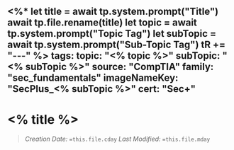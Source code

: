 <%*
let title = await tp.system.prompt("Title")
await tp.file.rename(title)
let topic = await tp.system.prompt("Topic Tag")
let subTopic = await tp.system.prompt("Sub-Topic Tag")
tR += "---"
%>
tags:
topic: "<% topic %>"
subTopic: "<% subTopic %>"
source: "CompTIA"
family:  "sec_fundamentals"
imageNameKey: "SecPlus_<% subTopic %>" 
cert: "Sec+"
---
# <% title %>
> *Creation Date:* `=this.file.cday`
> *Last Modified:* `=this.file.mday`

